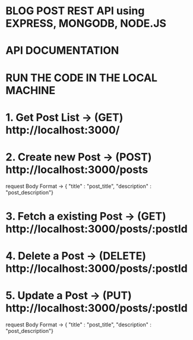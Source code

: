 # BLOG POST REST API using EXPRESS, MONGODB, NODE.JS

# API DOCUMENTATION
# RUN THE CODE IN THE LOCAL MACHINE

# 1. Get Post List      -> (GET) http://localhost:3000/

# 2. Create new Post    -> (POST) http://localhost:3000/posts
  request Body Format -> { "title" : "post_title", "description" : "post_description"}


# 3. Fetch a existing Post -> (GET) http://localhost:3000/posts/:postId

# 4. Delete a Post        -> (DELETE) http://localhost:3000/posts/:postId

# 5. Update a Post        -> (PUT) http://localhost:3000/posts/:postId
  request Body Format -> { "title" : "post_title", "description" : "post_description"}

